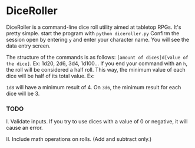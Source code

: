 # DiceRoller
DiceRoller is a command-line dice roll utility aimed at tabletop RPGs.
It's pretty simple. start the program with ```python diceroller.py```
Confirm the session open by entering ```y``` and enter your character name. You will see the data entry screen.

The structure of the commands is as follows: ```[amount of dices]d[value of the dice]```. Ex: 1d20, 2d6, 3d4, 1d100...
If you end your command with an ```h```, the roll will be considered a half roll. This way, the minimum value of each dice will be half of its total value. Ex:

```1d8``` will have a minimum result of 4. On ```3d6```, the minimum result for each dice will be 3.

### TODO
I. Validate inputs. If you try to use dices with a value of 0 or negative, it will cause an error.

II. Include math operations on rolls. (Add and subtract only.)
